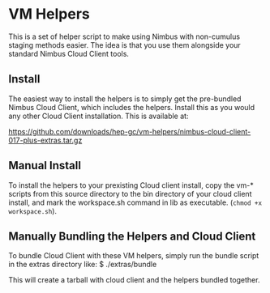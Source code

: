 # VM Helpers

This is a set of helper script to make using Nimbus with non-cumulus staging
methods easier. The idea is that you use them alongside your standard Nimbus
Cloud Client tools. 

## Install

The easiest way to install the helpers is to simply get the pre-bundled Nimbus Cloud Client, which includes the helpers. Install this as you would any other Cloud Client installation. This is available at:

https://github.com/downloads/hep-gc/vm-helpers/nimbus-cloud-client-017-plus-extras.tar.gz

## Manual Install

To install the helpers to your prexisting Cloud client install, copy the vm-* scripts from this source directory to the bin directory of your cloud client install, and mark the workspace.sh command in lib as executable. (`chmod +x workspace.sh`).

## Manually Bundling the Helpers and Cloud Client

To bundle Cloud Client with these VM helpers, simply run the bundle script in the extras directory like:
    $ ./extras/bundle

This will create a tarball with cloud client and the helpers bundled together.
